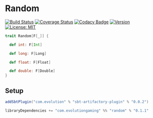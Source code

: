 # Random
[![Build Status](https://github.com/evolution-gaming/random/workflows/CI/badge.svg)](https://github.com/evolution-gaming/random/actions?query=workflow%3ACI)
[![Coverage Status](https://coveralls.io/repos/evolution-gaming/random/badge.svg)](https://coveralls.io/r/evolution-gaming/random)
[![Codacy Badge](https://api.codacy.com/project/badge/Grade/9d6a16a40ec34f7480894583b303b1a4)](https://www.codacy.com/app/evolution-gaming/random?utm_source=github.com&amp;utm_medium=referral&amp;utm_content=evolution-gaming/random&amp;utm_campaign=Badge_Grade)
[![Version](https://img.shields.io/badge/version-click-blue)](https://evolution.jfrog.io/artifactory/api/search/latestVersion?g=com.evolutiongaming&a=random_2.13&repos=public)
[![License: MIT](https://img.shields.io/badge/License-MIT-yellowgreen.svg)](https://opensource.org/licenses/MIT)

```scala
trait Random[F[_]] {

  def int: F[Int]

  def long: F[Long]

  def float: F[Float]

  def double: F[Double]
}
``` 

## Setup

```scala
addSbtPlugin("com.evolution" % "sbt-artifactory-plugin" % "0.0.2")

libraryDependencies += "com.evolutiongaming" %% "random" % "0.1.1"
```